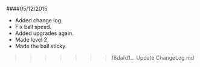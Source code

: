 ####05/12/2015
* Added change log.  
* Fix ball speed.  
* Added upgrades again.  
* Made level 2.  
* Made the ball sticky.  
>>>>>>> f8dafd1... Update ChangeLog.md
